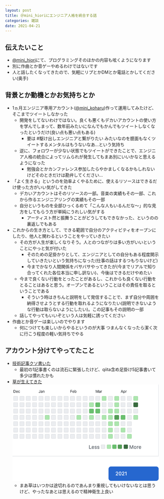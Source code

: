 ```yaml
---
layout: post
title: ＠mini_hioriにエンジニア人格を統合する話
categories: 雑談
date: 2021-04-21
---
```


## 伝えたいこと

- [@mini_hiori](https://twitter.com/mini_hiori)にて、プログラミングそのほかの内容も呟くようになります
- 別に作曲とか音ゲーやめるわけではないです
- 人と話したくなってきたので、気軽にリプとかDMとか電話とかしてください(奥手)

## 背景とか動機とかお気持ちとか

- 1ヵ月エンジニア専用アカウント([@mini_koharu](https://twitter.com/mini_koharu))作って運用してみたけど、そこまでツイートしなかった
    - 開発をしてないわけではない。良くも悪くもデカいアカウントの使い方を学んでしまって、数年前みたいになんでもかんでもツイートしなくなったというだけ(良い点も悪い点もある)
        - 要は #駆け出しエンジニアと繋がりたい みたいなのを臆面もなくツイートするメンタルはもうないなあ…という気持ち
    - 逆に、フォロワーが少ない状態でもツイートができたことで、エンジニア人格の統合によってリムられが発生してもまあ別にいいかなと思えるようになった
        - 勉強会とかカンファレンス参加したらやかましくなるかもしれないけどそのときだけは勘弁してください…
- 「よく生きる」というのを効率よくやるために、使えるリソースはできるだけ使った方がいい気がしてきた
    - デカいアカウントはそのリソースの一部。音楽の実績もその一部、これから作るエンジニアリングの実績もその一部
    - 自分というものを全部ひっくるめて「こんな人もいるんだな〜」的な見方をしてもらう方が単純にうれしい気がする
        - アーティスト然と振舞うことがどうしてもできなかった、というのの裏返しでもある
- これからの生き方として、できる範囲で自分のアクティビティをオープンにしたり、他人と関わるということをやっていきたい
    - その方が人生が楽しくなりそう。人とのつながりは多い方がいいということにやっと気が付いた
        - そのための足掛かりとして、エンジニアとしての自分もある程度開示していきたいという気持ちになった(仕事の話はするつもりないけど)
        - 今までかなり人間関係をバサバサやってきたが(今までリアルで知り合ってくれた各位本当に申し訳ない)、今後はできるだけやめたい
    - 今まで良くない行動をとったことがあるし、これからも良くない行動をとることはあると思う。オープンであるということはその責任を取るということである
        - そういう時はきちんと説明をして発信することで、まず自分や周囲を納得させようとする行動を取れるようになりたい(説明できないような行動は取らないようにしたい)。この記事もその説明の一部
    - 話してやってもいいぞという人は気軽に誘ってください
- 作曲とか音ゲーは楽しいのでやります
    - 何につけても楽しいからやるというのが大事 つまんなくなったら潔く次に行こう程度の軽い気持ちでやる

## アカウント分けてやってたこと

- [技術記事クソ書いた](https://zenn.dev/mini_hiori)
    - 最初の1記事書くのは流石に緊張したけど、qiita含め足掛け5記事書いて多少は慣れたかも
- [草が生えてきた](https://github.com/mini-hiori)
    ![](https://raw.githubusercontent.com/mini-hiori/mini-hiori.github.io/master/_posts/grass.png)
    - まあ草はいつかは途切れるのであんまり重視してもいけないなとは思うけど、やったなあとは思えるので精神衛生上良い